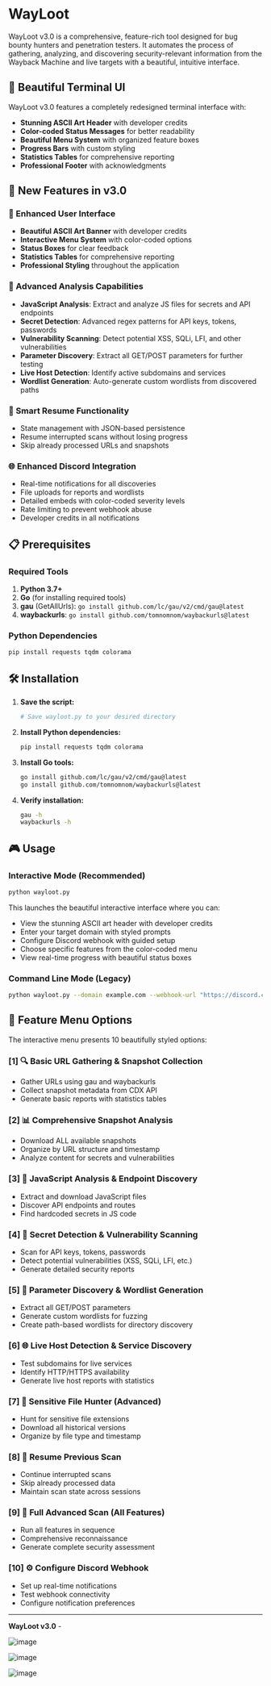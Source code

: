 # WayLoot 



WayLoot v3.0 is a comprehensive, feature-rich tool designed for bug bounty hunters and penetration testers. It automates the process of gathering, analyzing, and discovering security-relevant information from the Wayback Machine and live targets with a beautiful, intuitive interface.

## 🎨 Beautiful Terminal UI

WayLoot v3.0 features a completely redesigned terminal interface with:
- **Stunning ASCII Art Header** with developer credits
- **Color-coded Status Messages** for better readability
- **Beautiful Menu System** with organized feature boxes
- **Progress Bars** with custom styling
- **Statistics Tables** for comprehensive reporting
- **Professional Footer** with acknowledgments



## 🚀 New Features in v3.0

### 🎯 Enhanced User Interface
- **Beautiful ASCII Art Banner** with developer credits
- **Interactive Menu System** with color-coded options
- **Status Boxes** for clear feedback
- **Statistics Tables** for comprehensive reporting
- **Professional Styling** throughout the application

### 🧠 Advanced Analysis Capabilities
- **JavaScript Analysis**: Extract and analyze JS files for secrets and API endpoints
- **Secret Detection**: Advanced regex patterns for API keys, tokens, passwords
- **Vulnerability Scanning**: Detect potential XSS, SQLi, LFI, and other vulnerabilities
- **Parameter Discovery**: Extract all GET/POST parameters for further testing
- **Live Host Detection**: Identify active subdomains and services
- **Wordlist Generation**: Auto-generate custom wordlists from discovered paths

### 🔄 Smart Resume Functionality
- State management with JSON-based persistence
- Resume interrupted scans without losing progress
- Skip already processed URLs and snapshots

### 🌐 Enhanced Discord Integration
- Real-time notifications for all discoveries
- File uploads for reports and wordlists
- Detailed embeds with color-coded severity levels
- Rate limiting to prevent webhook abuse
- Developer credits in all notifications

## 📋 Prerequisites

### Required Tools
1. **Python 3.7+**
2. **Go** (for installing required tools)
3. **gau** (GetAllUrls): `go install github.com/lc/gau/v2/cmd/gau@latest`
4. **waybackurls**: `go install github.com/tomnomnom/waybackurls@latest`

### Python Dependencies
```bash
pip install requests tqdm colorama
```

## 🛠️ Installation

1. **Save the script:**
   ```bash
   # Save wayloot.py to your desired directory
   ```

2. **Install Python dependencies:**
   ```bash
   pip install requests tqdm colorama
   ```

3. **Install Go tools:**
   ```bash
   go install github.com/lc/gau/v2/cmd/gau@latest
   go install github.com/tomnomnom/waybackurls@latest
   ```

4. **Verify installation:**
   ```bash
   gau -h
   waybackurls -h
   ```

## 🎮 Usage

### Interactive Mode (Recommended)
```bash
python wayloot.py
```

This launches the beautiful interactive interface where you can:
- View the stunning ASCII art header with developer credits
- Enter your target domain with styled prompts
- Configure Discord webhook with guided setup
- Choose specific features from the color-coded menu
- View real-time progress with beautiful status boxes

### Command Line Mode (Legacy)
```bash
python wayloot.py --domain example.com --webhook-url "https://discord.com/api/webhooks/..."
```

## 🎯 Feature Menu Options

The interactive menu presents 10 beautifully styled options:

### [1] 🔍 Basic URL Gathering & Snapshot Collection
- Gather URLs using gau and waybackurls
- Collect snapshot metadata from CDX API
- Generate basic reports with statistics tables

### [2] 📊 Comprehensive Snapshot Analysis
- Download ALL available snapshots
- Organize by URL structure and timestamp
- Analyze content for secrets and vulnerabilities

### [3] 🧠 JavaScript Analysis & Endpoint Discovery
- Extract and download JavaScript files
- Discover API endpoints and routes
- Find hardcoded secrets in JS code

### [4] 🔐 Secret Detection & Vulnerability Scanning
- Scan for API keys, tokens, passwords
- Detect potential vulnerabilities (XSS, SQLi, LFI, etc.)
- Generate detailed security reports

### [5] 📂 Parameter Discovery & Wordlist Generation
- Extract all GET/POST parameters
- Generate custom wordlists for fuzzing
- Create path-based wordlists for directory discovery

### [6] 🌐 Live Host Detection & Service Discovery
- Test subdomains for live services
- Identify HTTP/HTTPS availability
- Generate live host reports with statistics

### [7] 💎 Sensitive File Hunter (Advanced)
- Hunt for sensitive file extensions
- Download all historical versions
- Organize by file type and timestamp

### [8] 🔄 Resume Previous Scan
- Continue interrupted scans
- Skip already processed data
- Maintain scan state across sessions

### [9] 🚀 Full Advanced Scan (All Features)
- Run all features in sequence
- Comprehensive reconnaissance
- Generate complete security assessment

### [10] ⚙️ Configure Discord Webhook
- Set up real-time notifications
- Test webhook connectivity
- Configure notification preferences
---

**WayLoot v3.0** - 

![image](https://github.com/user-attachments/assets/2044f482-3313-4b03-978e-132f002db00f)

![image](https://github.com/user-attachments/assets/864f251f-146a-4d68-b41c-438ba4f22f02)

![image](https://github.com/user-attachments/assets/1b5c96f7-660e-4df7-ac51-ac6b7a0c1725)



